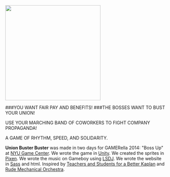 <img src="http://luciankahn.com/union/img/title-card.png" height="300px">

###YOU WANT FAIR PAY AND BENEFITS!
###THE BOSSES WANT TO BUST YOUR UNION!


USE YOUR MARCHING BAND OF COWORKERS TO FIGHT COMPANY PROPAGANDA!

A GAME OF RHYTHM, SPEED, AND SOLIDARITY.

<p><strong>Union Buster Buster</strong> was made in two days for GAMERella 2014: "Boss Up" at <a href="http://gamecenter.nyu.edu/" target="_blank">NYU Game Center</a>. We wrote the game in <a href="http://unity3d.com" target="_blank">Unity</a>. We created the sprites in <a href="https://github.com/Pixen/Pixen" target="_blank">Pixen</a>. We wrote the music on Gameboy using <a href="http://www.littlesounddj.com/lsd/" target="_blank">LSDJ</a>. We wrote the website in <a href="http://sass-lang.com/" target="_blank">Sass</a> and html. Inspired by <a href="https://www.facebook.com/abetterkaplan" target="_blank">Teachers and Students for a Better Kaplan</a> and <a href="http://rudemechanicalorchestra.org/" target="_blank">Rude Mechanical Orchestra</a>.</p>
